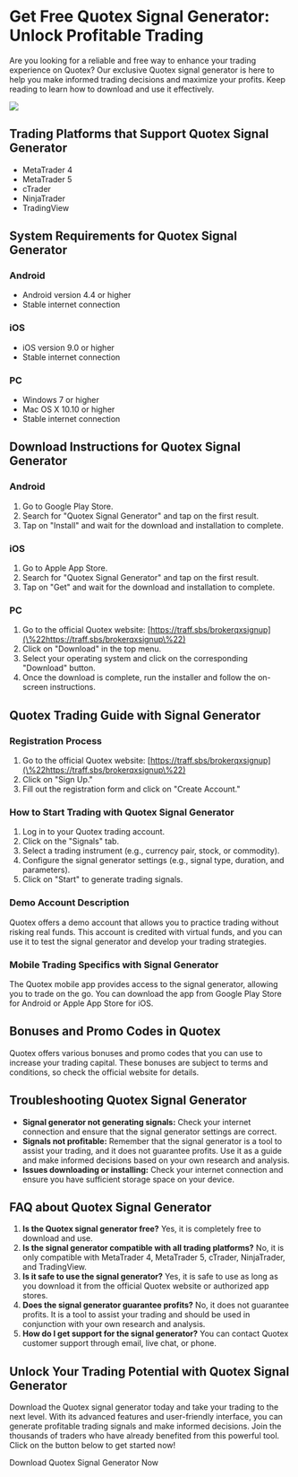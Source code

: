 # Get Free Quotex Signal Generator: Unlock Profitable Trading

Are you looking for a reliable and free way to enhance your trading
experience on Quotex? Our exclusive Quotex signal generator is here to
help you make informed trading decisions and maximize your profits. Keep
reading to learn how to download and use it effectively.

[![](https://static.quotex.io/files/8_en/300_250.jpg)](https://traff.sbs/brokerqxsignupf)

## Trading Platforms that Support Quotex Signal Generator

-   MetaTrader 4
-   MetaTrader 5
-   cTrader
-   NinjaTrader
-   TradingView

## System Requirements for Quotex Signal Generator

### Android

-   Android version 4.4 or higher
-   Stable internet connection

### iOS

-   iOS version 9.0 or higher
-   Stable internet connection

### PC

-   Windows 7 or higher
-   Mac OS X 10.10 or higher
-   Stable internet connection

## Download Instructions for Quotex Signal Generator

### Android

1.  Go to Google Play Store.
2.  Search for "Quotex Signal Generator" and tap on the first
    result.
3.  Tap on "Install" and wait for the download and installation to
    complete.

### iOS

1.  Go to Apple App Store.
2.  Search for "Quotex Signal Generator" and tap on the first
    result.
3.  Tap on "Get" and wait for the download and installation to
    complete.

### PC

1.  Go to the official Quotex website:
    [https://traff.sbs/brokerqxsignup](\%22https://traff.sbs/brokerqxsignup\%22)
2.  Click on "Download" in the top menu.
3.  Select your operating system and click on the corresponding
    "Download" button.
4.  Once the download is complete, run the installer and follow the
    on-screen instructions.

## Quotex Trading Guide with Signal Generator

### Registration Process

1.  Go to the official Quotex website:
    [https://traff.sbs/brokerqxsignup](\%22https://traff.sbs/brokerqxsignup\%22)
2.  Click on "Sign Up."
3.  Fill out the registration form and click on "Create Account."

### How to Start Trading with Quotex Signal Generator

1.  Log in to your Quotex trading account.
2.  Click on the "Signals" tab.
3.  Select a trading instrument (e.g., currency pair, stock, or
    commodity).
4.  Configure the signal generator settings (e.g., signal type,
    duration, and parameters).
5.  Click on "Start" to generate trading signals.

### Demo Account Description

Quotex offers a demo account that allows you to practice trading without
risking real funds. This account is credited with virtual funds, and you
can use it to test the signal generator and develop your trading
strategies.

### Mobile Trading Specifics with Signal Generator

The Quotex mobile app provides access to the signal generator, allowing
you to trade on the go. You can download the app from Google Play Store
for Android or Apple App Store for iOS.

## Bonuses and Promo Codes in Quotex

Quotex offers various bonuses and promo codes that you can use to
increase your trading capital. These bonuses are subject to terms and
conditions, so check the official website for details.

## Troubleshooting Quotex Signal Generator

-   **Signal generator not generating signals:** Check your internet
    connection and ensure that the signal generator settings are
    correct.
-   **Signals not profitable:** Remember that the signal generator is a
    tool to assist your trading, and it does not guarantee profits. Use
    it as a guide and make informed decisions based on your own research
    and analysis.
-   **Issues downloading or installing:** Check your internet connection
    and ensure you have sufficient storage space on your device.

## FAQ about Quotex Signal Generator

1.  **Is the Quotex signal generator free?** Yes, it is completely free
    to download and use.
2.  **Is the signal generator compatible with all trading platforms?**
    No, it is only compatible with MetaTrader 4, MetaTrader 5, cTrader,
    NinjaTrader, and TradingView.
3.  **Is it safe to use the signal generator?** Yes, it is safe to use
    as long as you download it from the official Quotex website or
    authorized app stores.
4.  **Does the signal generator guarantee profits?** No, it does not
    guarantee profits. It is a tool to assist your trading and should be
    used in conjunction with your own research and analysis.
5.  **How do I get support for the signal generator?** You can contact
    Quotex customer support through email, live chat, or phone.

## Unlock Your Trading Potential with Quotex Signal Generator

Download the Quotex signal generator today and take your trading to the
next level. With its advanced features and user-friendly interface, you
can generate profitable trading signals and make informed decisions.
Join the thousands of traders who have already benefited from this
powerful tool. Click on the button below to get started now!

Download Quotex Signal Generator Now

